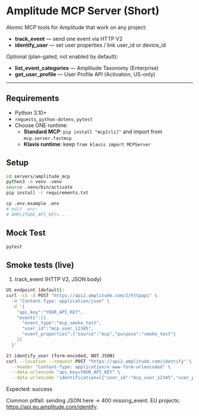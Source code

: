 # Amplitude MCP Server (Short)

Atomic MCP tools for Amplitude that work on any project:

- **track_event** — send one event via HTTP V2
- **identify_user** — set user properties / link user_id or device_id

Optional (plan-gated, not enabled by default):
- **list_event_categories** — Amplitude Taxonomy (Enterprise)
- **get_user_profile** — User Profile API (Activation, US-only)

---

## Requirements
- Python 3.10+
- `requests`, `python-dotenv`, `pytest`
- Choose ONE runtime:
  - **Standard MCP**: `pip install "mcp[cli]"` and import from `mcp.server.fastmcp`
  - **Klavis runtime**: keep `from klavis import MCPServer`

## Setup
```bash
cd servers/amplitude_mcp
python3 -m venv .venv
source .venv/bin/activate
pip install -r requirements.txt

cp .env.example .env
# edit .env:
# AMPLITUDE_API_KEY=...
```
## Mock Test
```bash
pytest
```
## Smoke tests (live)

1) track_event (HTTP V2, JSON body)
```bash
US endpoint (default):
curl -sS -X POST "https://api2.amplitude.com/2/httpapi" \
  -H "Content-Type: application/json" \
  -d '{
    "api_key":"YOUR_API_KEY",
    "events":[{
      "event_type":"mcp_smoke_test",
      "user_id":"mcp_user_12345",
      "event_properties":{"source":"mcp","purpose":"smoke_test"}
    }]
  }'
```
```bash
2) identify_user (form-encoded, NOT JSON)
curl --location --request POST "https://api2.amplitude.com/identify" \
  --header "Content-Type: application/x-www-form-urlencoded" \
  --data-urlencode "api_key=YOUR_API_KEY" \
  --data-urlencode 'identification=[{"user_id":"mcp_user_12345","user_properties":{"plan":"free","source":"mcp"}}]'
```
Expected: success

Common pitfall: sending JSON here → 400 missing_event.
EU projects: https://api.eu.amplitude.com/identify.